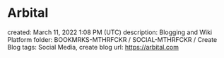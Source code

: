 # Arbital

created: March 11, 2022 1:08 PM (UTC)
description: Blogging and Wiki Platform
folder: BOOKMRKS-MTHRFCKR / SOCIAL-MTHRFCKR / Create Blog
tags: Social Media, create blog
url: https://arbital.com